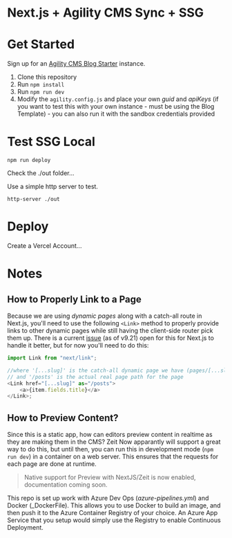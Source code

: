 # Next.js + Agility CMS Sync + SSG

# Get Started

Sign up for an [Agility CMS Blog Starter](https://account.agilitycms.com/sign-up?product=agility-free) instance.

1. Clone this repository
2. Run `npm install`
3. Run `npm run dev`
4. Modify the `agility.config.js` and place your own _guid_ and _apiKeys_ (if you want to test this with your own instance - must be using the Blog Template) - you can also run it with the sandbox credentials provided

# Test SSG Local

```
npm run deploy
```

Check the ./out folder...

Use a simple http server to test.

```
http-server ./out
```

# Deploy

Create a Vercel Account...

# Notes

## How to Properly Link to a Page

Because we are using _dynamic pages_ along with a catch-all route in Next.js, you'll need to use the following `<Link>` method to properly provide links to other dynamic pages while still having the client-side router pick them up. There is a current [issue](https://github.com/zeit/next.js/issues/8207) (as of v9.21) open for this for Next.js to handle it better, but for now you'll need to do this:

```javascript
import Link from "next/link";

//where '[...slug]' is the catch-all dynamic page we have (pages/[...slug].js)
// and '/posts' is the actual real page path for the page
<Link href="[...slug]" as="/posts">
	<a>{item.fields.title}</a>
</Link>;
```

## How to Preview Content?

Since this is a static app, how can editors preview content in realtime as they are making them in the CMS? Zeit Now apparantly will support a great way to do this, but until then, you can run this in development mode (`npm run dev`) in a container on a web server. This ensures that the requests for each page are done at runtime.

> Native support for Preview with NextJS/Zeit is now enabled, documentation coming soon.

This repo is set up work with Azure Dev Ops (_azure-pipelines.yml_) and Docker (\_DockerFile). This allows you to use Docker to build an image, and then push it to the Azure Container Registry of your choice. An Azure App Service that you setup would simply use the Registry to enable Continuous Deployment.
